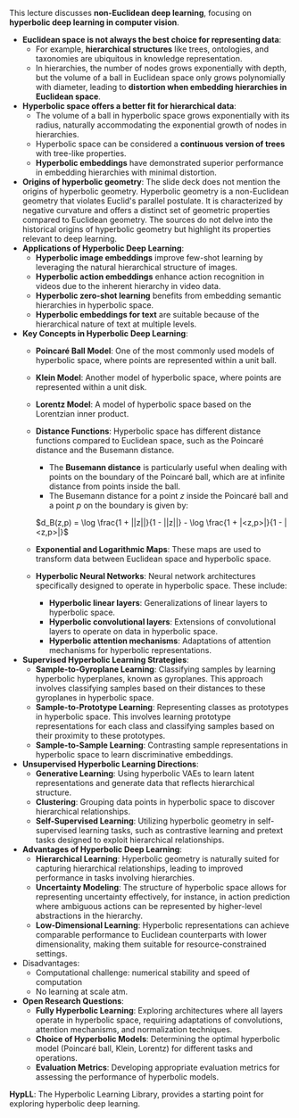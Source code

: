 This lecture discusses **non-Euclidean deep learning**, focusing on **hyperbolic deep learning in computer vision**.

- **Euclidean space is not always the best choice for representing data**:
    - For example, **hierarchical structures** like trees, ontologies, and taxonomies are ubiquitous in knowledge representation.
    - In hierarchies, the number of nodes grows exponentially with depth, but the volume of a ball in Euclidean space only grows polynomially with diameter, leading to **distortion when embedding hierarchies in Euclidean space**.
- **Hyperbolic space offers a better fit for hierarchical data**:
    - The volume of a ball in hyperbolic space grows exponentially with its radius, naturally accommodating the exponential growth of nodes in hierarchies.
    - Hyperbolic space can be considered a **continuous version of trees** with tree-like properties.
    - **Hyperbolic embeddings** have demonstrated superior performance in embedding hierarchies with minimal distortion.
- **Origins of hyperbolic geometry**: The slide deck does not mention the origins of hyperbolic geometry. Hyperbolic geometry is a non-Euclidean geometry that violates Euclid's parallel postulate. It is characterized by negative curvature and offers a distinct set of geometric properties compared to Euclidean geometry. The sources do not delve into the historical origins of hyperbolic geometry but highlight its properties relevant to deep learning.
- **Applications of Hyperbolic Deep Learning**:
    - **Hyperbolic image embeddings** improve few-shot learning by leveraging the natural hierarchical structure of images.
    - **Hyperbolic action embeddings** enhance action recognition in videos due to the inherent hierarchy in video data.
    - **Hyperbolic zero-shot learning** benefits from embedding semantic hierarchies in hyperbolic space.
    - **Hyperbolic embeddings for text** are suitable because of the hierarchical nature of text at multiple levels.
- **Key Concepts in Hyperbolic Deep Learning**:
    - **Poincaré Ball Model**: One of the most commonly used models of hyperbolic space, where points are represented within a unit ball.
        
    - **Klein Model**: Another model of hyperbolic space, where points are represented within a unit disk.
        
    - **Lorentz Model**: A model of hyperbolic space based on the Lorentzian inner product.
        
    - **Distance Functions**: Hyperbolic space has different distance functions compared to Euclidean space, such as the Poincaré distance and the Busemann distance.
        
        - The **Busemann distance** is particularly useful when dealing with points on the boundary of the Poincaré ball, which are at infinite distance from points inside the ball.
        - The Busemann distance for a point $z$ inside the Poincaré ball and a point $p$ on the boundary is given by:
        
        $d_B(z,p) = \log \frac{1 + ||z||}{1 - ||z||} - \log \frac{1 + |<z,p>|}{1 - |<z,p>|}$
        
    - **Exponential and Logarithmic Maps**: These maps are used to transform data between Euclidean space and hyperbolic space.
        
    - **Hyperbolic Neural Networks**: Neural network architectures specifically designed to operate in hyperbolic space. These include:
        
        - **Hyperbolic linear layers**: Generalizations of linear layers to hyperbolic space.
        - **Hyperbolic convolutional layers**: Extensions of convolutional layers to operate on data in hyperbolic space.
        - **Hyperbolic attention mechanisms**: Adaptations of attention mechanisms for hyperbolic representations.
- **Supervised Hyperbolic Learning Strategies**:
    - **Sample-to-Gyroplane Learning**: Classifying samples by learning hyperbolic hyperplanes, known as gyroplanes. This approach involves classifying samples based on their distances to these gyroplanes in hyperbolic space.
    - **Sample-to-Prototype Learning**: Representing classes as prototypes in hyperbolic space. This involves learning prototype representations for each class and classifying samples based on their proximity to these prototypes.
    - **Sample-to-Sample Learning**: Contrasting sample representations in hyperbolic space to learn discriminative embeddings.
- **Unsupervised Hyperbolic Learning Directions**:
    - **Generative Learning**: Using hyperbolic VAEs to learn latent representations and generate data that reflects hierarchical structure.
    - **Clustering**: Grouping data points in hyperbolic space to discover hierarchical relationships.
    - **Self-Supervised Learning**: Utilizing hyperbolic geometry in self-supervised learning tasks, such as contrastive learning and pretext tasks designed to exploit hierarchical relationships.
- **Advantages of Hyperbolic Deep Learning**:
    - **Hierarchical Learning**: Hyperbolic geometry is naturally suited for capturing hierarchical relationships, leading to improved performance in tasks involving hierarchies.
    - **Uncertainty Modeling**: The structure of hyperbolic space allows for representing uncertainty effectively, for instance, in action prediction where ambiguous actions can be represented by higher-level abstractions in the hierarchy.
    - **Low-Dimensional Learning**: Hyperbolic representations can achieve comparable performance to Euclidean counterparts with lower dimensionality, making them suitable for resource-constrained settings.
- Disadvantages: 
	- Computational challenge: numerical stability and speed of computation
	- No learning at scale atm. 
- **Open Research Questions**:
    - **Fully Hyperbolic Learning**: Exploring architectures where all layers operate in hyperbolic space, requiring adaptations of convolutions, attention mechanisms, and normalization techniques.
    - **Choice of Hyperbolic Models**: Determining the optimal hyperbolic model (Poincaré ball, Klein, Lorentz) for different tasks and operations.
    - **Evaluation Metrics**: Developing appropriate evaluation metrics for assessing the performance of hyperbolic models.

**HypLL**: The Hyperbolic Learning Library, provides a starting point for exploring hyperbolic deep learning.